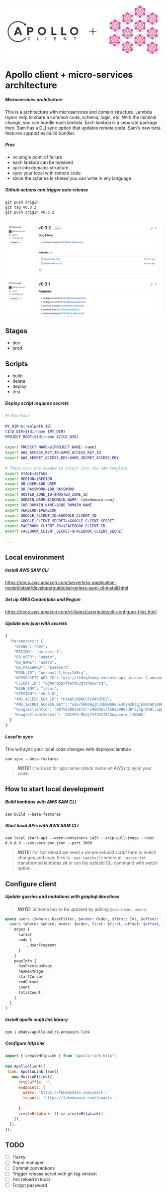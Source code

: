 ![alt text](https://raw.githubusercontent.com/nikolamar/graphql-lambdas/master/.assets/repo_head.png)

Apollo client + micro-services architecture
==============

##### Microservices architecture

This is a architecture with microservices and domain structure. Lambda layers help to share a common code, schema, logic, etc. With the minimal change, you can bundle each lambda. Each lambda is a separate package then. Sam has a CLI sync option that updates remote code. Sam's new beta features support es-build bundler.

##### Pros

- no single point of failure
- each lambda can be tweaked
- split into domains structure
- sync your local with remote code
- since the schema is shared you can write in any language

##### Github actions can trigger auto release

```
git push origin
git tag v0.3.2
git push origin v0.3.2
```

![alt text](https://github.com/nikolamar/graphql-lambdas/blob/master/.assets/release.png?raw=true)

## Stages

- dev
- prod

## Scripts

- build
- delete
- deploy
- test

##### Deploy script requires secrets

```bash
#!/bin/bash

MY_DIR=$(realpath $0)
CICD_DIR=$(dirname $MY_DIR)
PROJECT_ROOT=$(dirname $CICD_DIR)

export PROJECT_NAME=${PROJECT_NAME:-name}
export AWS_ACCESS_KEY_ID=$AWS_ACCESS_KEY_ID
export AWS_SECRET_ACCESS_KEY=$AWS_SECRET_ACCESS_KEY

# These vars are needed to inject into the SAM template
export STAGE=$STAGE
export REGION=$REGION
export DB_USER=$DB_USER
export DB_PASSWORD=$DB_PASSWORD
export HOSTED_ZONE_ID=$HOSTED_ZONE_ID
export DOMAIN_NAME=${DOMAIN_NAME:-fakedomain.com}
export SUB_DOMAIN_NAME=$SUB_DOMAIN_NAME
export VERSION=$VERSION
export GOOGLE_CLIENT_ID=$GOOGLE_CLIENT_ID
export GOOGLE_CLIENT_SECRET=$GOOGLE_CLIENT_SECRET
export FACEBOOK_CLIENT_ID=$FACEBOOK_CLIENT_ID
export FACEBOOK_CLIENT_SECRET=$FACEBOOK_CLIENT_SECRET

...
```

## Local environment

##### Install AWS SAM CLI

https://docs.aws.amazon.com/serverless-application-model/latest/developerguide/serverless-sam-cli-install.html

#####  Set up AWS Credentials and Region

https://docs.aws.amazon.com/cli/latest/userguide/cli-configure-files.html

##### Update env.json with secrets

```bash
{
  "Parameters": {
    "STAGE": "dev",
    "REGION": "us-east-1",
    "DB_USER": "admin",
    "DB_NAME": "users",
    "DB_PASSWORD": "password",
    "POOL_ID": "us-east-1_keycYdErq",
    "WEBSOCKETE_API_ID": "wss://1kdtq8enmy.execute-api.us-east-1.amazonaws.com/dev",
    "CLIENT_ID": "9gherqopxfbwta63gtsheuwrsq",
    "NODE_ENV": "local",
    "VERSION": "v0.0.0",
    "AWS_ACCESS_KEY_ID": "HYAQPLMDNCGTERAYQTEY",
    "AWS_SECRET_ACCESS_KEY": "u0o/50HJHgjhJKhGHGGGu+JhjHJhJgjkGHJGKjHUH/ZI",
    "GoogleClientId": "08759380566757-346606lnfbhd8986sd8fi23gr8h9l.apps.googleusercontent.com",
    "GoogleClientSecret": "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"
  }
}
```

##### Local in sync

This will sync your local code changes with deployed lambda

```
sam sync —-beta-features
```

> **_NOTE:_** it will ask for app name (stack name on AWS) to sync your code.

## How to start local development

##### Build lambdas with AWS SAM CLI

```
sam build --beta-features
```

##### Start local APIs with AWS SAM CLI
```
sam local start-api --warm-containers LAZY --skip-pull-image --host 0.0.0.0 --env-vars env.json --port 3000
```

> **_NOTE:_** For hot reload we need a simple esbuild script here to watch changes and copy files to `.aws-sam/build` where all `javascript` transformed lambdas sit or run the esbuild CLI command with watch option.

## Configure client

##### Update queries and mutations with graphql directives

> **_NOTE:_** Schema has to be updated by adding `@api(name: users)`
```graphql
query users ($where: UserFilter, $order: Order, $first: Int, $offset: Int, $after: String, $sortBy: String) @api(name: users) {
  users (where: $where, order: $order, first: $first, offset: $offset, after: $after, sortBy: $sortBy) {
    edges {
      cursor
      node {
        ...UserFragment
      }
    }
    pageInfo {
      hasPreviousPage
      hasNextPage
      startCursor
      endCursor
      count
      totalCount
    }
  }
}
```

##### Install apollo multi link library

```
npm i @habx/apollo-multi-endpoint-link
```

##### Configure http link

```javascript
import { createHttpLink } from "apollo-link-http";

new ApolloClient({
 link: ApolloLink.from([
   new MultiAPILink({
      httpSuffix: "",
      endpoints: {
        users: 'https://fakedomain.com/users',
        tenants: 'https://fakedomain.com/tenants',
        ...
      },
      createHttpLink: () => createHttpLink(),
    }),
  ]),
});
```

## TODO

- [ ] Husky
- [ ] Pnpm manager
- [ ] Commit conventions
- [ ] Trigger release script with git tag version
- [ ] Hot reload in local
- [ ] Forgot password
